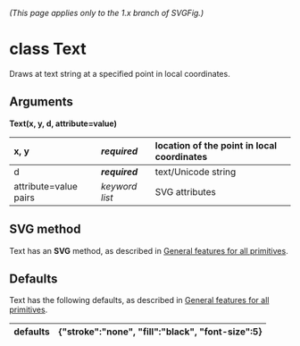 _(This page applies only to the 1.x branch of SVGFig.)_

# class Text #

Draws at text string at a specified point in local coordinates.

## Arguments ##

**Text(x, y, d, attribute=value)**

| x, y | _**required**_ | location of the point in local coordinates |
|:-----|:---------------|:-------------------------------------------|
| d | _**required**_ | text/Unicode string |
| attribute=value pairs | _keyword list_ | SVG attributes |

## SVG method ##

Text has an **SVG** method, as described in [General features for all primitives](GeneralPrimitive.md).

## Defaults ##

Text has the following defaults, as described in [General features for all primitives](GeneralPrimitive.md).

| defaults | {"stroke":"none", "fill":"black", "font-size":5} |
|:---------|:-------------------------------------------------|